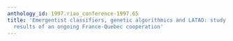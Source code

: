 ```yaml
---
anthology_id: 1997.riao_conference-1997.65
title: 'Emergentist classifiers, genetic algorithmics and LATAO: study and preliminairy
  results of an ongoing France-Quebec cooperation'
---
```

